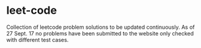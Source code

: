# leet-code
Collection of leetcode problem solutions to be updated continuously. As of 27 Sept. 17 no problems have been submitted to the website only checked with different test cases.
